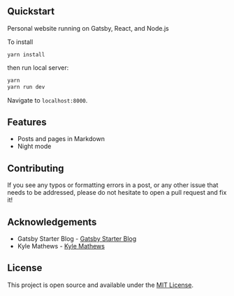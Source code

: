 ## Quickstart

Personal website running on Gatsby, React, and Node.js

To install

```
yarn install
```

then run local server:

```bash
yarn
yarn run dev
```

Navigate to `localhost:8000`.

## Features

- Posts and pages in Markdown
- Night mode

## Contributing

If you see any typos or formatting errors in a post, or any other issue that needs to be addressed, please do not hesitate to open a pull request and fix it!

## Acknowledgements

- Gatsby Starter Blog - [Gatsby Starter Blog](https://github.com/gatsbyjs/gatsby-starter-blog)
- Kyle Mathews - [Kyle Mathews](https://github.com/KyleAMathews)

## License

This project is open source and available under the [MIT License](LICENSE).
